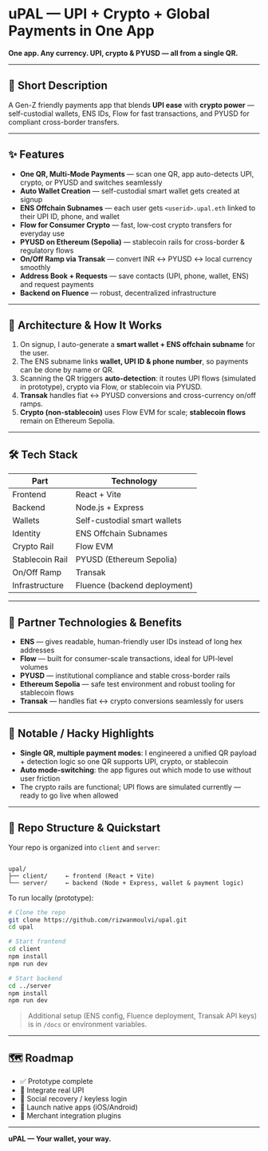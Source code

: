 


# uPAL — UPI + Crypto + Global Payments in One App

**One app. Any currency. UPI, crypto & PYUSD — all from a single QR.**

---

## 🚀 Short Description  
A Gen-Z friendly payments app that blends **UPI ease** with **crypto power** — self-custodial wallets, ENS IDs, Flow for fast transactions, and PYUSD for compliant cross-border transfers.

---

## ✨ Features

- **One QR, Multi-Mode Payments** — scan one QR, app auto-detects UPI, crypto, or PYUSD and switches seamlessly  
- **Auto Wallet Creation** — self-custodial smart wallet gets created at signup  
- **ENS Offchain Subnames** — each user gets `<userid>.upal.eth` linked to their UPI ID, phone, and wallet  
- **Flow for Consumer Crypto** — fast, low-cost crypto transfers for everyday use  
- **PYUSD on Ethereum (Sepolia)** — stablecoin rails for cross-border & regulatory flows  
- **On/Off Ramp via Transak** — convert INR ↔ PYUSD ↔ local currency smoothly  
- **Address Book + Requests** — save contacts (UPI, phone, wallet, ENS) and request payments  
- **Backend on Fluence** — robust, decentralized infrastructure  

---

## 🧠 Architecture & How It Works

1. On signup, I auto-generate a **smart wallet + ENS offchain subname** for the user.  
2. The ENS subname links **wallet, UPI ID & phone number**, so payments can be done by name or QR.  
3. Scanning the QR triggers **auto-detection**: it routes UPI flows (simulated in prototype), crypto via Flow, or stablecoin via PYUSD.  
4. **Transak** handles fiat ↔ PYUSD conversions and cross-currency on/off ramps.  
5. **Crypto (non-stablecoin)** uses Flow EVM for scale; **stablecoin flows** remain on Ethereum Sepolia.

---

## 🛠️ Tech Stack

| Part            | Technology                     |
|------------------|--------------------------------|
| Frontend         | React + Vite                    |
| Backend          | Node.js + Express               |
| Wallets          | Self-custodial smart wallets    |
| Identity         | ENS Offchain Subnames           |
| Crypto Rail      | Flow EVM                        |
| Stablecoin Rail  | PYUSD (Ethereum Sepolia)        |
| On/Off Ramp       | Transak                         |
| Infrastructure   | Fluence (backend deployment)    |

---

## 🤝 Partner Technologies & Benefits

- **ENS** — gives readable, human-friendly user IDs instead of long hex addresses  
- **Flow** — built for consumer-scale transactions, ideal for UPI-level volumes  
- **PYUSD** — institutional compliance and stable cross-border rails  
- **Ethereum Sepolia** — safe test environment and robust tooling for stablecoin flows  
- **Transak** — handles fiat ↔ crypto conversions seamlessly for users  

---

## 🧪 Notable / Hacky Highlights

- **Single QR, multiple payment modes**: I engineered a unified QR payload + detection logic so one QR supports UPI, crypto, or stablecoin  
- **Auto mode-switching**: the app figures out which mode to use without user friction  
- The crypto rails are functional; UPI flows are simulated currently — ready to go live when allowed  

---

## 📂 Repo Structure & Quickstart

Your repo is organized into `client` and `server`:

```

upal/
├── client/     ← frontend (React + Vite)
└── server/     ← backend (Node + Express, wallet & payment logic)

````

To run locally (prototype):

```bash
# Clone the repo
git clone https://github.com/rizwanmoulvi/upal.git
cd upal

# Start frontend
cd client
npm install
npm run dev

# Start backend
cd ../server
npm install
npm run dev
````

> Additional setup (ENS config, Fluence deployment, Transak API keys) is in `/docs` or environment variables.

---

## 🗺 Roadmap

* ✅ Prototype complete
* 🔄 Integrate real UPI
* 🔐 Social recovery / keyless login
* 📲 Launch native apps (iOS/Android)
* 🧩 Merchant integration plugins


---

**uPAL — Your wallet, your way.**
